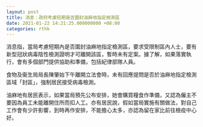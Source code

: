 ```yaml
---
layout: post
title: 消息：政府考慮短期是否圍封油麻地指定檢測區
date: 2021-01-22 14:21:25.000000000 +08:00
categories: rthk
---
```


消息指，當局考慮短期內是否圍封油麻地指定檢測區，要求受限制區內人士，要有新型冠狀病毒陰性檢測證明才可離開該區，暫時未有定案。據了解，如果落實執行，會有多個部門提供協助和準備，包括紀律部隊人員。

食物及衞生局局長陳肇始下午離開立法會時，未有回應提問是否於油麻地指定檢測區域「封區」，強制居民接受病毒檢測。

油麻地有居民表示，如果當局預先公布安排，她會購買糧食作準備，又認為僱主不要因為員工未能離開住所而扣人工。亦有居民說，假如當局實施有關做法，對自己工作會有少許影響，到時再作安排，不能擔心太多，亦認為留在家比前往檢疫中心好。
